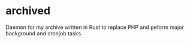 # archived
Daemon for my archive written in Rust to replace PHP and peform major background and cronjob tasks
